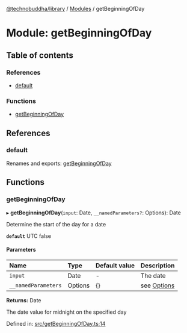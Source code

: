 [@technobuddha/library](../..) / [Modules](../Modules.md) / getBeginningOfDay

# Module: getBeginningOfDay

## Table of contents

### References

- [default](getbeginningofday.md#default)

### Functions

- [getBeginningOfDay](getbeginningofday.md#getbeginningofday)

## References

### default

Renames and exports: [getBeginningOfDay](getbeginningofday.md#getbeginningofday)

## Functions

### getBeginningOfDay

▸ **getBeginningOfDay**(`input`: Date, `__namedParameters?`: Options): Date

Determine the start of the day for a date

**`default`** UTC false

#### Parameters

| Name | Type | Default value | Description |
| :------ | :------ | :------ | :------ |
| `input` | Date | - | The date |
| `__namedParameters` | Options | {} | see [Options](almostequals.md#options) |

**Returns:** Date

The date value for midnight on the specified day

Defined in: [src/getBeginningOfDay.ts:14](../src/getBeginningOfDay.ts#L14)
